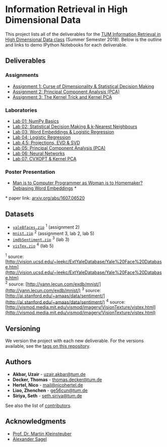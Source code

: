 # Information Retrieval in High Dimensional Data

This project lists all of the deliverables for the [TUM Information Retrieval in High Dimensional Data class](http://www.ldv.ei.tum.de/de/lehre/information-retrieval-in-high-dimensional-data/) (Summer Semester 2018). Below is the outline and links to demo IPython Notebooks for each deliverable.

## Deliverables
### Assignments

* [Assignment 1: Curse of Dimensionality & Statistical Decision Making](https://github.com/uzairakbar/info-retrieval/blob/master/assingments/final/assignment_1/assignment1-solution.ipynb)
* [Assignment 2: Principal Component Analysis (PCA)](https://github.com/uzairakbar/info-retrieval/blob/master/assingments/final/assignment_2/assignment2-solution.ipynb)
* [Assignment 3: The Kernel Trick and Kernel PCA](https://github.com/uzairakbar/info-retrieval/blob/master/assingments/final/assignment_3/assignment3-solution.ipynb)

### Laboratories

* [Lab 01: NumPy Basics](https://github.com/uzairakbar/info-retrieval/blob/master/labs/lab_01/lab01_solution.ipynb)
* [Lab 02: Statistical Decision Making & k-Nearest Neighbours](https://github.com/uzairakbar/info-retrieval/blob/master/labs/lab_02/lab02_solution.ipynb)
* [Lab 03: Word Embeddings & Logistic Regression](https://github.com/uzairakbar/info-retrieval/blob/master/labs/lab_03/lab03_solution.ipynb)
* [Lab 04: Logistic Regression](https://github.com/uzairakbar/info-retrieval/blob/master/labs/lab_04/lab04_solution.ipynb)
* [Lab 4.5: Projections, EVD & SVD](#)
* [Lab 05: Principal Component Analysis (PCA)](https://github.com/uzairakbar/info-retrieval/blob/master/labs/lab_05/lab05_solution.ipynb)
* [Lab 06: Neural Networks](#)
* [Lab 07: CVXOPT & Kernel PCA](https://github.com/uzairakbar/info-retrieval/blob/master/labs/lab_07/lab07_solution.ipynb)

### Poster Presentation

* [Man is to Computer Programmer as Woman is to Homemaker? Debiasing Word Embeddings](https://github.com/uzairakbar/info-retrieval/blob/master/poster_session/poster_1.0.pdf) \*

\* paper link: [arxiv.org/abs/1607.06520](https://arxiv.org/abs/1607.06520)

## Datasets

* [``yaleBfaces.zip``](https://github.com/uzairakbar/info-retrieval/tree/master/datasets/yale_face_database_b) <sup>1</sup> (assignment 2)
* [``mnist.zip``](https://github.com/uzairakbar/info-retrieval/tree/master/datasets/mnist_database) <sup>2</sup> (assignment 3, lab 2, lab 5)
* [``imdbSentiment.zip``](https://github.com/uzairakbar/info-retrieval/tree/master/datasets/imdb_sentiment_dataset) <sup>3</sup> (lab 3)
* [``visTex.zip``](https://github.com/uzairakbar/info-retrieval/tree/master/datasets/mit_vision_texture_database) <sup>4</sup> (lab 5)

<sup>1</sup> source: [http://vision.ucsd.edu/~leekc/ExtYaleDatabase/Yale%20Face%20Database.htm](http://vision.ucsd.edu/~leekc/ExtYaleDatabase/Yale%20Face%20Database.htm)  
<sup>2</sup> source: [http://yann.lecun.com/exdb/mnist/](http://yann.lecun.com/exdb/mnist/)
<sup>3</sup> source: [http://ai.stanford.edu/~amaas/data/sentiment/](http://ai.stanford.edu/~amaas/data/sentiment/)
<sup>4</sup> source: [http://vismod.media.mit.edu/vismod/imagery/VisionTexture/vistex.html](http://vismod.media.mit.edu/vismod/imagery/VisionTexture/vistex.html)

## Versioning

We version the project with each new deliverable. For the versions available, see the [tags on this repository](https://github.com/uzairakbar/info-retrieval/tags).

## Authors

* **Akbar, Uzair** - [uzair.akbar@tum.de](mailto:uzair.akbar@tum.de)
* **Decker, Thomas** - [thomas.decker@tum.de](mailto:thomas.decker@tum.de)
* **Hertel, Nico** - [mail@nicohertel.de](mailto:mail@nicohertel.de)
* **Liao, Zhenchen** - [ge56cun@tum.de](mailto:ge56cun@tum.de)
* **Siriya, Seth** - [seth.siriya@tum.de](mailto:seth.siriya@tum.de)

See also the list of [contributors](https://github.com/uzairakbar/info-retrieval/graphs/contributors).

## Acknowledgments

* [Prof. Dr. Martin Kleinsteuber](https://www.gol.ei.tum.de/index.php?id=14&L=1)
* [Alexander Sagel](https://www.ldv.ei.tum.de/en/team/research-staff/alexander-sagel/)
